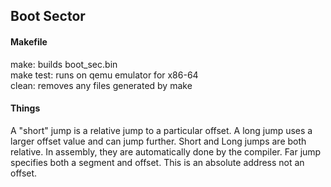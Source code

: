 ## Boot Sector
#### Makefile
make: builds boot\_sec.bin <br/>
make test: runs on qemu emulator for x86-64 <br/>
clean: removes any files generated by make <br/> 

#### Things
A "short" jump is a relative jump to a particular offset.
A long jump uses a larger offset value and can jump further.
Short and Long jumps are both relative. In assembly, they are 
automatically done by the compiler. Far jump specifies both 
a segment and offset. This is an absolute address not an 
offset.